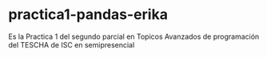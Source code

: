 # practica1-pandas-erika
Es la Practica 1 del segundo parcial en Topicos Avanzados de programación del TESCHA de ISC en semipresencial
